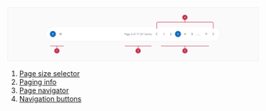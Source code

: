 <img src="/images/Pagination/pagination-elements.png" alt="Pagination elements"/>

1. [Page size selector](/api-reference/10%20UI%20Components/dxPagination/1%20Configuration/allowedPageSizes.md '/Documentation/ApiReference/UI_Components/dxPagination/Configuration/#allowedPageSizes')
2. [Paging info](/api-reference/10%20UI%20Components/dxPagination/1%20Configuration/showInfo.md '/Documentation/ApiReference/UI_Components/dxPagination/Configuration/#showInfo')
3. [Page navigator](/api-reference/10%20UI%20Components/dxPagination/1%20Configuration/itemCount.md '/Documentation/ApiReference/UI_Components/dxPagination/Configuration/#itemCount')
4. [Navigation buttons](/api-reference/10%20UI%20Components/dxPagination/1%20Configuration/showNavigationButtons.md '/Documentation/ApiReference/UI_Components/dxPagination/Configuration/#showNavigationButtons')